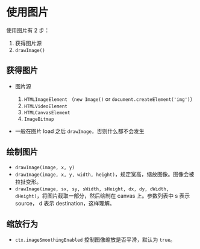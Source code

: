 # 使用图片

使用图片有 2 步：

1. 获得图片源
2. `drawImage()`

## 获得图片

- 图片源
  1. `HTMLImageElement` （`new Image()` or `document.createElement('img')`）
  2. `HTMLVideoElement`
  3. `HTMLCanvasElement`
  4. `ImageBitmap`

- 一般在图片 load 之后 `drawImage`，否则什么都不会发生

## 绘制图片

- `drawImage(image, x, y)`
- `drawImage(image, x, y, width, height)`，规定宽高，缩放图像。图像会被拉扯变形。
- `drawImage(image, sx, sy, sWidth, sHeight, dx, dy, dWidth, dHeight)`，将图片截取一部分，然后绘制在 canvas 上。参数列表中 s 表示 source， d 表示 destination，这样理解。

## 缩放行为

- `ctx.imageSmoothingEnabled` 控制图像缩放是否平滑，默认为 `true`。

